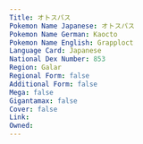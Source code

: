 ```yaml
---
﻿Title: オトスパス
Pokemon Name Japanese: オトスパス
Pokemon Name German: Kaocto
Pokemon Name English: Grapploct
Language Card: Japanese
National Dex Number: 853
Region: Galar
Regional Form: false
Additional Form: false
Mega: false
Gigantamax: false
Cover: false
Link: 
Owned: 
---
```

